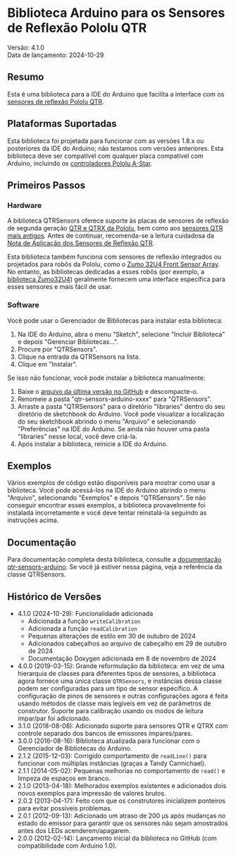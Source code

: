 # Biblioteca Arduino para os Sensores de Reflexão Pololu QTR

Versão: 4.1.0<br>
Data de lançamento: 2024-10-29<br>

## Resumo

Esta é uma biblioteca para a IDE do Arduino que facilita a interface com os [sensores de reflexão Pololu QTR][qtr].

## Plataformas Suportadas

Esta biblioteca foi projetada para funcionar com as versões 1.8.x ou posteriores da IDE do Arduino; não testamos com versões anteriores. Esta biblioteca deve ser compatível com qualquer placa compatível com Arduino, incluindo os [controladores Pololu A-Star][a-star].

## Primeiros Passos

### Hardware

A biblioteca QTRSensors oferece suporte às placas de sensores de reflexão de segunda geração [QTR e QTRX da Pololu][qtr], bem como aos [sensores QTR mais antigos][older-qtr]. Antes de continuar, recomenda-se a leitura cuidadosa da [Nota de Aplicação dos Sensores de Reflexão QTR][app-note].

Esta biblioteca também funciona com sensores de reflexão integrados ou projetados para robôs da Pololu, como o [Zumo 32U4 Front Sensor Array](https://www.pololu.com/product/3122). No entanto, as bibliotecas dedicadas a esses robôs (por exemplo, a [biblioteca Zumo32U4](https://github.com/pololu/zumo-32u4-arduino-library)) geralmente fornecem uma interface específica para esses sensores e mais fácil de usar.

### Software

Você pode usar o Gerenciador de Bibliotecas para instalar esta biblioteca:

1. Na IDE do Arduino, abra o menu "Sketch", selecione "Incluir Biblioteca" e depois "Gerenciar Bibliotecas...".
2. Procure por "QTRSensors".
3. Clique na entrada da QTRSensors na lista.
4. Clique em "Instalar".

Se isso não funcionar, você pode instalar a biblioteca manualmente:

1. Baixe o [arquivo da última versão no GitHub](https://github.com/pololu/qtr-sensors-arduino/releases) e descompacte-o.
2. Renomeie a pasta "qtr-sensors-arduino-xxxx" para "QTRSensors".
3. Arraste a pasta "QTRSensors" para o diretório "libraries" dentro do seu diretório de sketchbook do Arduino. Você pode visualizar a localização do seu sketchbook abrindo o menu "Arquivo" e selecionando "Preferências" na IDE do Arduino. Se ainda não houver uma pasta "libraries" nesse local, você deve criá-la.
4. Após instalar a biblioteca, reinicie a IDE do Arduino.

## Exemplos

Vários exemplos de código estão disponíveis para mostrar como usar a biblioteca. Você pode acessá-los na IDE do Arduino abrindo o menu "Arquivo", selecionando "Exemplos" e depois "QTRSensors". Se não conseguir encontrar esses exemplos, a biblioteca provavelmente foi instalada incorretamente e você deve tentar reinstalá-la seguindo as instruções acima.

## Documentação

Para documentação completa desta biblioteca, consulte a [documentação qtr-sensors-arduino][doc]. Se você já estiver nessa página, veja a referência da classe QTRSensors.

## Histórico de Versões

- 4.1.0 (2024-10-29): Funcionalidade adicionada
  - Adicionada a função `writeCalibration`
  - Adicionada a função `readCalibration`
  - Pequenas alterações de estilo em 30 de outubro de 2024
  - Adicionados cabeçalhos ao arquivo de cabeçalho em 29 de outubro de 2024
  - Documentação Doxygen adicionada em 8 de novembro de 2024
- 4.0.0 (2019-03-15): Grande reformulação da biblioteca: em vez de uma hierarquia de classes para diferentes tipos de sensores, a biblioteca agora fornece uma única classe `QTRSensors`, e instâncias dessa classe podem ser configuradas para um tipo de sensor específico. A configuração de pinos de sensores e outras configurações agora é feita usando métodos de classe mais legíveis em vez de parâmetros de construtor. Suporte para calibração usando os modos de leitura ímpar/par foi adicionado.
- 3.1.0 (2018-08-08): Adicionado suporte para sensores QTR e QTRX com controle separado dos bancos de emissores ímpares/pares.
- 3.0.0 (2016-08-16): Biblioteca atualizada para funcionar com o Gerenciador de Bibliotecas do Arduino.
- 2.1.2 (2015-12-03): Corrigido comportamento de `readLine()` para funcionar com múltiplas instâncias (graças a Tandy Carmichael).
- 2.1.1 (2014-05-02): Pequenas melhorias no comportamento de `read()` e limpeza de espaços em branco.
- 2.1.0 (2013-04-18): Melhorados exemplos existentes e adicionados dois novos exemplos para impressão de valores brutos.
- 2.0.2 (2013-04-17): Feito com que os construtores inicializem ponteiros para evitar possíveis problemas.
- 2.0.1 (2012-09-13): Adicionado um atraso de 200 µs após mudanças no estado do emissor para garantir que os sensores não sejam amostrados antes dos LEDs acenderem/apagarem.
- 2.0.0 (2012-02-14): Lançamento inicial da biblioteca no GitHub (com compatibilidade com Arduino 1.0).

[a-star]: https://www.pololu.com/a-star
[app-note]: https://www.pololu.com/docs/0J13
[doc]: https://pololu.github.io/qtr-sensors-arduino/
[older-qtr]: https://www.pololu.com/category/246/older-qtr-sensors
[qtr]: https://www.pololu.com/category/123/pololu-qtr-reflectance-sensors
